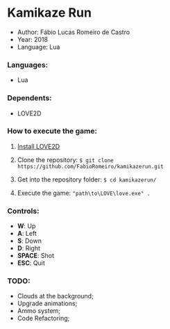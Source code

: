 # Kamikaze Run
- Author: Fábio Lucas Romeiro de Castro
- Year: 2018
- Language: Lua

### Languages:
- Lua

### Dependents:
- LOVE2D

### How to execute the game:
1. [Install LOVE2D](https://love2d.org/)

2. Clone the repository:
`$ git clone https://github.com/FabioRomeiro/kamikazerun.git`

3. Get into the repository folder:
`$ cd kamikazerun/`

4. Execute the game:
`"path\to\LOVE\love.exe" .`

### Controls:
- **W**: Up
- **A**: Left
- **S**: Down
- **D**: Right
- **SPACE**: Shot
- **ESC**: Quit

### TODO:
- Clouds at the background;
- Upgrade animations;
- Ammo system;
- Code Refactoring;

